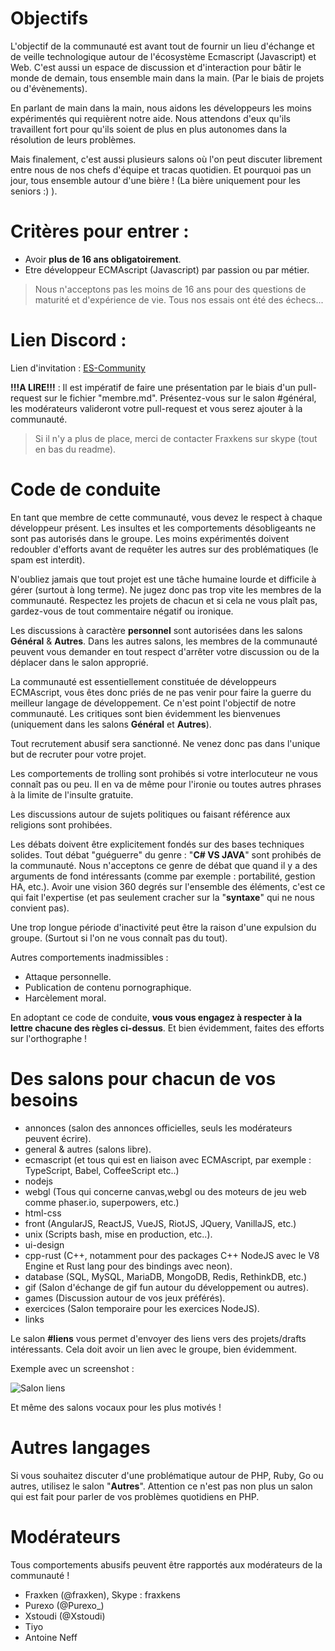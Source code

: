 # Objectifs 

L'objectif de la communauté est avant tout de fournir un lieu d'échange et de veille technologique autour de l'écosystème Ecmascript (Javascript) et Web. C'est aussi un espace de discussion et d'interaction pour bâtir le monde de demain, tous ensemble main dans la main. (Par le biais de projets ou d'évènements). 

En parlant de main dans la main, nous aidons les développeurs les moins expérimentés qui requièrent notre aide. Nous attendons d'eux qu'ils travaillent fort pour qu'ils soient de plus en plus autonomes dans la résolution de leurs problèmes.

Mais finalement, c'est aussi plusieurs salons où l'on peut discuter librement entre nous de nos chefs d'équipe et tracas quotidien. Et pourquoi pas un jour, tous ensemble autour d'une bière ! (La bière uniquement pour les seniors :) ). 

# Critères pour entrer : 

- Avoir **plus de 16 ans obligatoirement**.
- Etre développeur ECMAscript (Javascript) par passion ou par métier.

> Nous n'acceptons pas les moins de 16 ans pour des questions de maturité et d'expérience de vie. Tous nos essais ont été des échecs...

# Lien Discord : 

Lien d'invitation : [ES-Community](https://discord.gg/DTRKewP)

**!!!A LIRE!!!** : Il est impératif de faire une présentation par le biais d'un pull-request sur le fichier "membre.md". Présentez-vous sur le salon #général, les modérateurs valideront votre pull-request et vous serez ajouter à la communauté.

> Si il n'y a plus de place, merci de contacter Fraxkens sur skype (tout en bas du readme).

# Code de conduite

En tant que membre de cette communauté, vous devez le respect à chaque développeur présent. Les insultes et les comportements désobligeants ne sont pas autorisés dans le groupe. Les moins expérimentés doivent redoubler d'efforts avant de requêter les autres sur des problématiques (le spam est interdit). 

N'oubliez jamais que tout projet est une tâche humaine lourde et difficile à gérer (surtout à long terme). Ne jugez donc pas trop vite les membres de la communauté. Respectez les projets de chacun et si cela ne vous plaît pas, gardez-vous de tout commentaire négatif ou ironique.

Les discussions à caractère **personnel** sont autorisées dans les salons **Général** & **Autres**. Dans les autres salons, les membres de la communauté peuvent vous demander en tout respect d'arrêter votre discussion ou de la déplacer dans le salon approprié.

La communauté est essentiellement constituée de développeurs ECMAscript, vous êtes donc priés de ne pas venir pour faire la guerre du meilleur langage de développement. Ce n'est point l'objectif de notre communauté. 
Les critiques sont bien évidemment les bienvenues (uniquement dans les salons **Général** et **Autres**). 

Tout recrutement abusif sera sanctionné. Ne venez donc pas dans l'unique but de recruter pour votre projet.

Les comportements de trolling sont prohibés si votre interlocuteur ne vous connaît pas ou peu. Il en va de même pour l'ironie ou toutes autres phrases à la limite de l'insulte gratuite. 

Les discussions autour de sujets politiques ou faisant référence aux religions sont prohibées.

Les débats doivent être explicitement fondés sur des bases techniques solides. Tout débat "guéguerre" du genre : "**C# VS JAVA**" sont prohibés de la communauté. Nous n'acceptons ce genre de débat que quand il y a des arguments de fond intéressants (comme par exemple : portabilité, gestion HA, etc.). Avoir une vision 360 degrés sur l'ensemble des éléments, c'est ce qui fait l'expertise (et pas seulement cracher sur la "**syntaxe**" qui ne nous convient pas).

Une trop longue période d'inactivité peut être la raison d'une expulsion du groupe. (Surtout si l'on ne vous connaît pas du tout).

Autres comportements inadmissibles : 

- Attaque personnelle. 
- Publication de contenu pornographique. 
- Harcèlement moral.

En adoptant ce code de conduite, **vous vous engagez à respecter à la lettre chacune des règles ci-dessus**. Et bien évidemment, faites des efforts sur l'orthographe ! 

# Des salons pour chacun de vos besoins  

- annonces (salon des annonces officielles, seuls les modérateurs peuvent écrire).
- general & autres (salons libre).
- ecmascript (et tous qui est en liaison avec ECMAscript, par exemple : TypeScript, Babel, CoffeeScript etc..) 
- nodejs 
- webgl (Tous qui concerne canvas,webgl ou des moteurs de jeu web comme phaser.io, superpowers, etc.) 
- html-css
- front (AngularJS, ReactJS, VueJS, RiotJS, JQuery, VanillaJS, etc.) 
- unix (Scripts bash, mise en production, etc..).
- ui-design
- cpp-rust (C++, notamment pour des packages C++ NodeJS avec le V8 Engine et Rust lang pour des bindings avec neon).
- database (SQL, MySQL, MariaDB, MongoDB, Redis, RethinkDB, etc.) 
- gif (Salon d'échange de gif fun autour du développement ou autres).
- games (Discussion autour de vos jeux préférés).
- exercices (Salon temporaire pour les exercices NodeJS).
- links

Le salon **#liens** vous permet d'envoyer des liens vers des projets/drafts intéressants. Cela doit avoir un lien avec le groupe, bien évidemment. 

Exemple avec un screenshot : 

![Salon liens](https://i.imgur.com/Vs09TyU.png)

Et même des salons vocaux pour les plus motivés ! 

# Autres langages 

Si vous souhaitez discuter d'une problématique autour de PHP, Ruby, Go ou autres, utilisez le salon "**Autres**". Attention ce n'est pas non plus un salon qui est fait pour parler de vos problèmes quotidiens en PHP.

# Modérateurs  

Tous comportements abusifs peuvent être rapportés aux modérateurs de la communauté ! 

- Fraxken (@fraxken), Skype : fraxkens 
- Purexo (@Purexo_) 
- Xstoudi (@Xstoudi)
- Tiyo
- Antoine Neff
